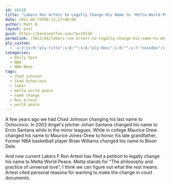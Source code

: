```yaml
---
id: 10110
title: "Lakers Ron Artest to Legally Change His Name to 'Metta World Peace'"
date: 2011-06-25T06:11:27+00:00
author: Matt B.
layout: post
guid: https://backseatfan.com/?p=10110
permalink: /2011/06/lakers-ron-artest-to-legally-change-his-name-to-metta-world-peace/
ply_custom:
  - 'a:3:{s:9:"ply-title";s:0:"";s:8:"ply-desc";s:0:"";s:7:"noindex";s:0:"";}'
categories:
  - Daily Spin
  - NBA
  - NBA News
tags:
  - chad johnson
  - Chad Ochocinco
  - laker
  - metta world peace
  - name change
  - Ron Artest
  - world peace
---
```


<div class="entry">
  <p>
    A few years ago we had Chad Johnson changing his last name to Ochocinco. In 2003 Angel's pitcher Johan Santana changed his name to Ervin Santana while in the minor leagues. While in college Maurice Drew changed his name to Maurice Jones-Drew to honor his late grandfather. Former NBA basketball player Brian Williams changed his name to Bison Dele.
  </p>

  <p>
    And now current Lakers F Ron Artest has filed a petition to legally change his name to Metta World Peace. Metta stands for "The philosophy and practice of universal love", I think we can figure out what the rest means. Artest cited personal reasons for wanting to make the change in court documents.
  </p>
</div>
